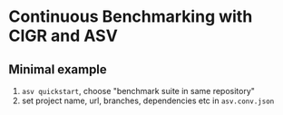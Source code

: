 # Continuous Benchmarking with CIGR and ASV

## Minimal example

1) `asv quickstart`, choose "benchmark suite in same repository"
2) set project name, url, branches, dependencies etc in `asv.conv.json`
